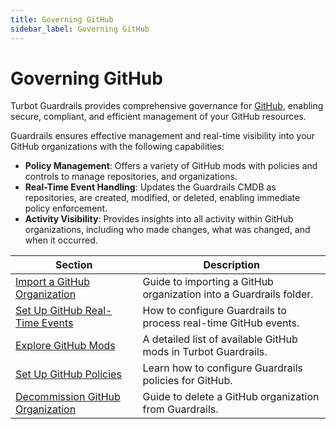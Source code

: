```yaml
---
title: Governing GitHub
sidebar_label: Governing GitHub
---
```


# Governing GitHub

Turbot Guardrails provides comprehensive governance for [GitHub](https://github.com/), enabling secure, compliant, and efficient management of your GitHub resources.

Guardrails ensures effective management and real-time visibility into your GitHub organizations with the following capabilities:

- **Policy Management**: Offers a variety of GitHub mods with policies and controls to manage repositories, and organizations.
- **Real-Time Event Handling**: Updates the Guardrails CMDB as repositories, are created, modified, or deleted, enabling immediate policy enforcement.
- **Activity Visibility**: Provides insights into all activity within GitHub organizations, including who made changes, what was changed, and when it occurred.

| Section                                                                                   | Description                                                        |
| ----------------------------------------------------------------------------------------- | ------------------------------------------------------------------ |
| [Import a GitHub Organization](guides/github/import-organization)                  | Guide to importing a GitHub organization into a Guardrails folder. |
| [Set Up GitHub Real-Time Events](guides/github/real-time-events)                          | How to configure Guardrails to process real-time GitHub events.    |
| [Explore GitHub Mods](https://hub.guardrails.turbot.com/mods/github/mods)                 | A detailed list of available GitHub mods in Turbot Guardrails.     |
| [Set Up GitHub Policies](https://hub.guardrails.turbot.com/policy-packs?providers=github) | Learn how to configure Guardrails policies for GitHub.             |
| [Decommission GitHub Organization](guides/github/decommission)                  | Guide to delete a GitHub organization from Guardrails. |
